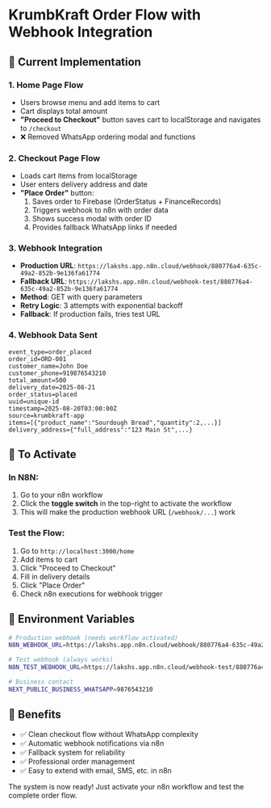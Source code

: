 # KrumbKraft Order Flow with Webhook Integration

## 🎯 **Current Implementation**

### **1. Home Page Flow**
- Users browse menu and add items to cart
- Cart displays total amount
- **"Proceed to Checkout"** button saves cart to localStorage and navigates to `/checkout`
- ❌ Removed WhatsApp ordering modal and functions

### **2. Checkout Page Flow**
- Loads cart items from localStorage
- User enters delivery address and date
- **"Place Order"** button:
  1. Saves order to Firebase (OrderStatus + FinanceRecords)
  2. Triggers webhook to n8n with order data
  3. Shows success modal with order ID
  4. Provides fallback WhatsApp links if needed

### **3. Webhook Integration**
- **Production URL**: `https://lakshs.app.n8n.cloud/webhook/880776a4-635c-49a2-852b-9e136fa61774`
- **Fallback URL**: `https://lakshs.app.n8n.cloud/webhook-test/880776a4-635c-49a2-852b-9e136fa61774`
- **Method**: GET with query parameters
- **Retry Logic**: 3 attempts with exponential backoff
- **Fallback**: If production fails, tries test URL

### **4. Webhook Data Sent**
```
event_type=order_placed
order_id=ORD-001
customer_name=John Doe
customer_phone=919876543210
total_amount=500
delivery_date=2025-08-21
order_status=placed
uuid=unique-id
timestamp=2025-08-20T03:00:00Z
source=krumbkraft-app
items=[{"product_name":"Sourdough Bread","quantity":2,...}]
delivery_address={"full_address":"123 Main St",...}
```

## 🚀 **To Activate**

### **In N8N:**
1. Go to your n8n workflow
2. Click the **toggle switch** in the top-right to activate the workflow
3. This will make the production webhook URL (`/webhook/...`) work

### **Test the Flow:**
1. Go to `http://localhost:3000/home`
2. Add items to cart
3. Click "Proceed to Checkout"
4. Fill in delivery details
5. Click "Place Order"
6. Check n8n executions for webhook trigger

## 🔧 **Environment Variables**
```bash
# Production webhook (needs workflow activated)
N8N_WEBHOOK_URL=https://lakshs.app.n8n.cloud/webhook/880776a4-635c-49a2-852b-9e136fa61774

# Test webhook (always works)
N8N_TEST_WEBHOOK_URL=https://lakshs.app.n8n.cloud/webhook-test/880776a4-635c-49a2-852b-9e136fa61774

# Business contact
NEXT_PUBLIC_BUSINESS_WHATSAPP=9876543210
```

## 🎉 **Benefits**
- ✅ Clean checkout flow without WhatsApp complexity
- ✅ Automatic webhook notifications via n8n
- ✅ Fallback system for reliability
- ✅ Professional order management
- ✅ Easy to extend with email, SMS, etc. in n8n

The system is now ready! Just activate your n8n workflow and test the complete order flow.
